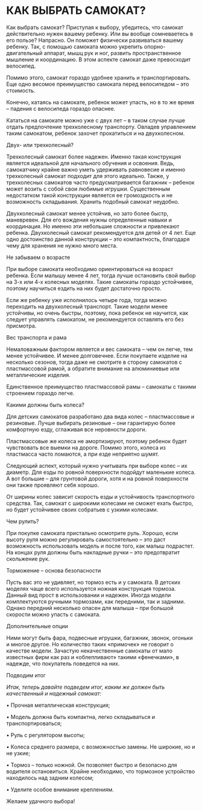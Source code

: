 <h1>КАК ВЫБРАТЬ САМОКАТ?</h1>

Как выбрать самокат?
Приступая к выбору, убедитесь, что самокат действительно нужен вашему ребенку. Или вы вообще сомневаетесь в его пользе? Напрасно. Он поможет физически развиваться вашему ребенку. Так, с помощью самоката можно укрепить опорно-двигательный аппарат, мышц рук и ног, развить пространственное мышление и координацию. В этом аспекте самокат даже превосходит велосипед. 

Помимо этого, самокат гораздо удобнее хранить и транспортировать. Еще одно весомое преимущество самоката перед велосипедом – это стоимость. 

Конечно, катаясь на самокате, ребенок может упасть, но в то же время – падения с велосипеда гораздо опаснее. 

Кататься на самокате можно уже с двух лет – в таком случае лучше отдать предпочтение трехколесному транспорту. Овладев управлением таким самокатом, ребенок захочет прокатиться и на двухколесном. 

Двух- или трехколесный?

Трехколесный самокат более надежен. Именно такая конструкция является идеальной для начального обучения и освоения. Ведь, самокатчику крайне важно уметь удерживать равновесие и именно трехколесный самокат подходит для этого идеально. Также, у трехколесных самокатов часто предусматривается багажник – ребенок может возить с собой свои любимые игрушки. Существенным недостатком такой конструкции является ее громоздкость и не возможность складывания. Хранить подобный самокат неудобно. 

Двухколесный самокат менее устойчив, но зато более быстр, маневревен. Для его вождения нужны определенные навыки и координация. Но именно эти небольшие сложности и привлекают ребенка. Двухколесный самокат рекомендуется для детей от 4 лет. 
Еще одно достоинство данной конструкции – это компактность, благодаря чему для хранения не нужно много места. 

Не забываем о возрасте

При выборе самоката необходимо ориентироваться на возраст ребенка. Если малышу менее 4 лет, тогда лучше остановить свой выбор на 3-х или 4-х колесных моделях. Такие самокаты гораздо устойчивее, поэтому научиться ездить на них будет достаточно просто. 

Если же ребенку уже исполнилось четыре года, тогда можно переходить на двухколесный транспорт. Такие модели менее устойчивы, но очень быстры, поэтому, пока ребенок не научится, как следует управлять самокатом, не рекомендуется оставлять его без присмотра.

Вес транспорта и рама

Немаловажным фактором является и вес самоката – чем он легче, тем менее устойчивее. И менее долговечнее. Если покупаете изделие на несколько сезонов, тогда даже не смотрите в сторону самокатов с пластмассовой рамой, а обратите внимание на алюминиевые или металлические изделия. 

Единственное преимущество пластмассовой рамы – самокаты с такими строением гораздо легче. 

Какими должны быть колеса?

Для детских самокатов разработано два вида колес – пластмассовые и резиновые. Лучше выбирать резиновые – они гарантирую более комфортную езду, сглаживая все неровности дороги. 

Пластмассовые же колеса не амортизируют, поэтому ребенок будет чувствовать все выемки на дороге. Помимо этого, колеса из пластмасса часто ломаются, а при езде неприятно шумят.

Следующий аспект, который нужно учитывать при выборе колес – их диаметр. Для езды по ровной поверхности подойдут маленькие колеса. А вот большие – для грунтовой дороги, хотя и на ровной поверхности они также проявляют себя хорошо.

От ширины колес зависит скорость езды и устойчивость транспортного средства. Так, самокат с широкими колесами не сможет ехать быстро, но будет устойчивее своих собратьев с узкими колесами. 

Чем рулить?

При покупке самоката пристально осмотрите руль. Хорошо, если высоту руля можно регулировать самостоятельно – это даст возможность использовать модель и после того, как малыш подрастет. На концах руля должны быть накладные ручки – это предотвратит скольжение рук. 

Торможение – основа безопасности

Пусть вас это не удивляет, но тормоз есть и у самоката. В детских моделях чаще всего используется ножная конструкция тормоза. Данный вид прост в использовании и надежен. Иногда модели комплектуются ручными тормозами, как передними, так и задними. Однако передний несколько опасен для малыша – при большой скорости можно упасть с самоката. 

Дополнительные опции

Ними могут быть фара, подвесные игрушки, багажник, звонок, огоньки и многое другое. Но количество таких «примочек» не говорит о качестве модели. Зачастую некачественные самокаты от мало известных фирм как раз и «облепливают» такими «фенечками», в надежде, что покупатель поведется на них.  

Подводим итог

<i>Итак, теперь давайте подведем итог, каким же должен быть качественный и надежный самокат: </i>

•    Прочная металлическая конструкция;

•    Модель должна быть компактна, легко складываться и транспортироваться;

•    Руль с регулятором высоты;

•    Колеса среднего размера, с возможностью замены. Не широкие, но и не узкие;

•    Тормоз – только ножной. Он позволяет быстро и безопасно для водителя остановиться. Крайне необходимо, что тормозное устройство находилось над задним колесом;

•    Уделите особое внимание креплениям.


Желаем удачного выбора!